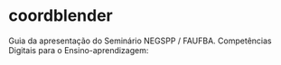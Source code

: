 # coordblender
Guia da apresentação do Seminário NEGSPP / FAUFBA. Competências Digitais para o Ensino-aprendizagem:
